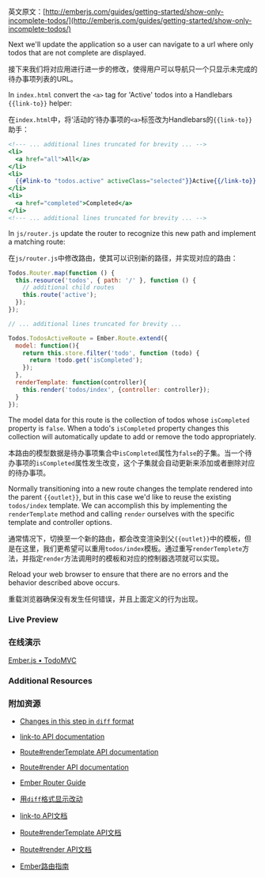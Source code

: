 英文原文：[http://emberjs.com/guides/getting-started/show-only-incomplete-todos/](http://emberjs.com/guides/getting-started/show-only-incomplete-todos/)

Next we'll update the application so a user can navigate to a url where only todos that are not complete are displayed.

接下来我们将对应用进行进一步的修改，使得用户可以导航只一个只显示未完成的待办事项列表的URL。

In `index.html` convert the `<a>` tag for 'Active' todos into a Handlebars `{{link-to}}` helper:

在`index.html`中，将‘活动的’待办事项的`<a>`标签改为Handlebars的`{{link-to}}`助手：

```handlebars
<!--- ... additional lines truncated for brevity ... -->
<li>
  <a href="all">All</a>
</li>
<li>
  {{#link-to "todos.active" activeClass="selected"}}Active{{/link-to}}
</li>
<li>
  <a href="completed">Completed</a>
</li>
<!--- ... additional lines truncated for brevity ... -->
```

In `js/router.js` update the router to recognize this new path and implement a matching route:

在`js/router.js`中修改路由，使其可以识别新的路径，并实现对应的路由：

```javascript
Todos.Router.map(function () {
  this.resource('todos', { path: '/' }, function () {
    // additional child routes    
    this.route('active');
  });
});

// ... additional lines truncated for brevity ...

Todos.TodosActiveRoute = Ember.Route.extend({
  model: function(){
    return this.store.filter('todo', function (todo) {
      return !todo.get('isCompleted');
    });
  },
  renderTemplate: function(controller){
    this.render('todos/index', {controller: controller});
  }
});
```

The model data for this route is the collection of todos whose `isCompleted` property is `false`. When a todo's `isCompleted` property changes this collection will automatically update to add or remove the todo appropriately.

本路由的模型数据是待办事项集合中`isCompleted`属性为`false`的子集。当一个待办事项的`isCompleted`属性发生改变，这个子集就会自动更新来添加或者删除对应的待办事项。

Normally transitioning into a new route changes the template rendered into the parent `{{outlet}}`, but in this case we'd like to reuse the existing `todos/index` template. We can accomplish this by implementing the `renderTemplate` method and calling `render` ourselves with the specific template and controller options.

通常情况下，切换至一个新的路由，都会改变渲染到父`{{outlet}}`中的模板，但是在这里，我们更希望可以重用`todos/index`模板。通过重写`renderTemplete`方法，并指定`render`方法调用时的模板和对应的控制器选项就可以实现。

Reload your web browser to ensure that there are no errors and the behavior described above occurs.

重载浏览器确保没有发生任何错误，并且上面定义的行为出现。

### Live Preview

### 在线演示

<a class="jsbin-embed" href="http://jsbin.com/arITiZu/1/embed?live">Ember.js • TodoMVC</a><script src="http://static.jsbin.com/js/embed.js"></script>

### Additional Resources

### 附加资源

  * [Changes in this step in `diff` format](https://github.com/emberjs/quickstart-code-sample/commit/2a1d35293a52e40d0125f552a1a8b2c01f759313)
  * [link-to API documentation](/api/classes/Ember.Handlebars.helpers.html#method_link-to)
  * [Route#renderTemplate API documentation](/api/classes/Ember.Route.html#method_renderTemplate)
  * [Route#render API documentation](/api/classes/Ember.Route.html#method_render)
  * [Ember Router Guide](/guides/routing)

  * [用`diff`格式显示改动](https://github.com/emberjs/quickstart-code-sample/commit/2a1d35293a52e40d0125f552a1a8b2c01f759313)
  * [link-to API文档](/api/classes/Ember.Handlebars.helpers.html#method_link-to)
  * [Route#renderTemplate API文档](/api/classes/Ember.Route.html#method_renderTemplate)
  * [Route#render API文档](/api/classes/Ember.Route.html#method_render)
  * [Ember路由指南](/guides/routing)
